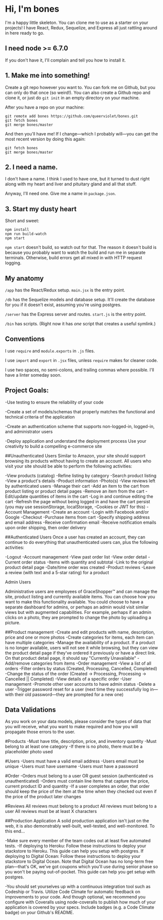 # Hi, I'm bones

I'm a happy little skeleton. You can clone me to use as a starter on your projects!
I have React, Redux, Sequelize, and Express all just rattling around in here ready
to go.

## I need node >= 6.7.0

If you don't have it, I'll complain and tell you how to install it.

## 1. Make me into something!

Create a git repo however you want to. You can fork me on Github, but you can only do
that once (so weird!). You can also create a Github repo and clone it, or just do
`git init` in an empty directory on your machine.

After you have a repo on your machine:

```
git remote add bones https://github.com/queerviolet/bones.git
git fetch bones
git merge bones/master
```

And then you'll have me! If I change—which I probably will—you can get the most recent
version by doing this again:

```
git fetch bones
git merge bones/master
```

## 2. I need a name.

I don't have a name. I think I used to have one, but it turned to dust right along with my
heart and liver and pituitary gland and all that stuff.

Anyway, I'll need one. Give me a name in `package.json`.

## 3. Start my dusty heart

Short and sweet:

```
npm install
npm run build-watch
npm start
```

`npm start` doesn't build, so watch out for that. The reason it doesn't build is because you
probably want to watch the build and run me in separate terminals. Otherwise, build errors get
all mixed in with HTTP request logging.

## My anatomy

`/app` has the React/Redux setup. `main.jsx` is the entry point.

`/db` has the Sequelize models and database setup. It'll create the database for you if it doesn't exist,
assuming you're using postgres.

`/server` has the Express server and routes. `start.js` is the entry point.

`/bin` has scripts. (Right now it has *one* script that creates a useful symlink.)

## Conventions

I use `require` and `module.exports` in `.js` files.

I use `import` and `export` in `.jsx` files, unless `require` makes for cleaner code.

I use two spaces, no semi-colons, and trailing commas where possible. I'll
have a linter someday soon.

## Project Goals:

-Use testing to ensure the reliability of your code

-Create a set of models/schemas that properly matches the functional and technical criteria of the application

-Create an authentication scheme that supports non-logged-in, logged-in, and administrator users

-Deploy application and understand the deployment process
Use your creativity to build a compelling e-commerce site

##Unauthenticated Users
Similar to Amazon, your site should support browsing its products without having to create an account. All users who visit your site should be able to perform the following activities:

-View products (catalog)
-Refine listing by category
-Search product listing
-View a product's details
-Product information
-Photo(s)
-View reviews left by authenticated users
-Manage their cart
-Add an item to the cart from product listing or product detail pages
-Remove an item from the cart
-Edit/update quantities of items in the cart
-Log in and continue editing the cart
-Refresh the page without being logged in and have the cart persist (you may use sessionStorage, localStorage, -Cookies or JWT for this)
-Account Management
-Create an account
-Login with Facebook and/or Google
-Checkout
-Purchase items from cart
-Specify shipping address and email address
-Receive confirmation email
-Receive notification emails upon order shipping, then order delivery


##Authenticated Users
Once a user has created an account, they can continue to do everything that unauthenticated users can, plus the following activities:

-Logout
-Account management
-View past order list
-View order detail
-Current order status
-Items with quantity and subtotal
-Link to the original product detail page
-Date/time order was created
-Product reviews
-Leave a review (with text and a 5-star rating) for a product

Admin Users

Administrative users are employees of GraceShopper™ and can manage the site, product listing and currently available items. You can choose how you want to make this functionality available. You could choose to have a separate dashboard for admins, or perhaps an admin would visit similar views but with augmented capabilities. For example, perhaps if an admin clicks on a photo, they are prompted to change the photo by uploading a picture.

##Product management
-Create and edit products with name, description, price and one or more photos
-Create categories for items, each item can have multiple categories
-Manage the availability of a product. If a product is no longer available, users will not see it while browsing, but they can view the product detail page if they've ordered it previously or have a direct link. On that product detail page, it should say "Currently Unavailable"
-Add/remove categories from items
-Order management
-View a list of all orders
-Filter orders by status (Created, Processing, Cancelled, Completed)
-Change the status of the order (Created -> Processing, Processing -> Cancelled || Completed)
-View details of a specific order
-User management
-Promote other user accounts to have admin status
-Delete a user
-Trigger password reset for a user (next time they successfully log in—with their old password—they are prompted for a new one)



## Data Validations
As you work on your data models, please consider the types of data that you will receive, what you want to make required and how you will propagate those errors to the user.

#Products
-Must have title, description, price, and inventory quantity
-Must belong to at least one category
-If there is no photo, there must be a placeholder photo used

#Users
-Users must have a valid email address
-Users email must be unique
-Users must have username
-Users must have a password

#Order
-Orders  must belong to a user OR guest session (authenticated vs unauthenticated)
-Orders must contain line items that capture the price, current product ID and quantity
-If a user completes an order, that order should keep the price of the item at the time when they checked out even if the price of the product later changes

#Reviews
All reviews must belong to a product
All reviews must belong to a user
All reviews must be at least X characters

##Production Application
A solid production application isn't just on the web, it is also demonstrably well-built, well-tested, and well-monitored. To this end...

-Make sure every member of the team codes out at least five automated tests.
-If deploying to Heroku: Follow these instructions to deploy your stackstore to Heroku. This guide can help you setup with postgres. If deploying to Digital Ocean: Follow these instructions to deploy your stackstore to Digital Ocean. Note that Digital Ocean has no long-term free plan—that's OK, we've got coupons which you'll use during senior phase so you won't be paying out-of-pocket. This guide can help you get setup with postgres.

-You should set yourselves up with a continuous integration tool such as Codeship or Travis. Utilize Code Climate for automatic feedback on improvements to your code. And though optional, we recommend you configure with Coveralls using node-coveralls to publish how much of your application is covered by your specs. Include badges (e.g. a Code Climate badge) on your Github's README.
